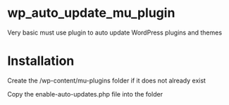 # wp_auto_update_mu_plugin
Very basic must use plugin to auto update WordPress plugins and themes 
# Installation
Create the /wp-content/mu-plugins folder if it does not already exist

Copy the enable-auto-updates.php file into the folder

